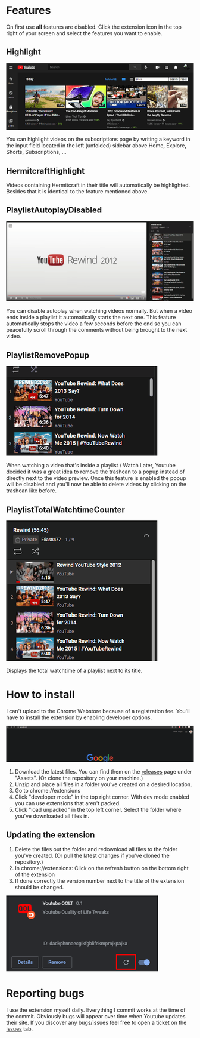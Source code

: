 # Features

On first use **all** features are disabled. Click the extension icon in the top right of your screen and select the features you want to enable.

## Highlight
![preview of Highlight feature](https://raw.githubusercontent.com/Elias8477/ReadmeImages/main/YTQualityofLife/Highlight-preview.gif)

You can highlight videos on the subscriptions page by writing a keyword in the input field located in the left (unfolded) sidebar above Home, Explore, Shorts, Subscriptions, ...

## HermitcraftHighlight
Videos containing Hermitcraft in their title will automatically be highlighted. Besides that it is identical to the feature mentioned above.

## PlaylistAutoplayDisabled
![preview of PlaylistAutoplayDisabled feature](https://raw.githubusercontent.com/Elias8477/ReadmeImages/main/YTQualityofLife/PlaylistAutoplayDisabled-preview.gif)

You can disable autoplay when watching videos normally. But when a video ends inside a playlist it automatically starts the next one. This feature automatically stops the video a few seconds before the end so you can peacefully scroll through the comments without being brought to the next video.

## PlaylistRemovePopup
![preview of PlaylistRemovePopup feature](https://raw.githubusercontent.com/Elias8477/ReadmeImages/main/YTQualityofLife/PlaylistRemovePopup-preview.gif)

When watching a video that's inside a playlist / Watch Later,
Youtube decided it was a great idea to remove the trashcan to a popup instead of directly next to the video preview. Once this feature is enabled the popup will be disabled and you'll now be able to delete videos by clicking on the trashcan like before.

## PlaylistTotalWatchtimeCounter
![preview of PlaylistTotalWatchtimeCounter feature](https://raw.githubusercontent.com/Elias8477/ReadmeImages/main/YTQualityofLife/PlaylistTotalWatchtimeCounter-preview.gif)

Displays the total watchtime of a playlist next to its title.

# How to install

I can't upload to the Chrome Webstore because of a registration fee. You'll have to install the extension by enabling developer options.

![preview of how to install](https://raw.githubusercontent.com/Elias8477/ReadmeImages/main/YTQualityofLife/how-to-install.gif)

1. Download the latest files. You can find them on the [releases](https://github.com/Elias8477/YTQualityofLife/releases) page under "Assets". (Or clone the repository on your machine.)
2. Unzip and place all files in a folder you've created on a desired location.
3. Go to chrome://extensions
4. Click "developer mode" in the top right corner. With dev mode enabled you can use extensions that aren't packed.
5. Click "load unpacked" in the top left corner. Select the folder where you've downloaded all files in.

## Updating the extension
1. Delete the files out the folder and redownload all files to the folder you've created. (Or pull the latest changes if you've cloned the repository.)
2. In chrome://extensions: Click on the refresh button on the bottom right of the extension
3. If done correctly the version number next to the title of the extension should be changed.

![extension refresh button](https://raw.githubusercontent.com/Elias8477/ReadmeImages/main/YTQualityofLife/refresh-button.png)

# Reporting bugs
I use the extension myself daily. Everything I commit works at the time of the commit. Obviously bugs will appear over time when Youtube updates their site.
If you discover any bugs/issues feel free to open a ticket on the [issues](https://github.com/Elias8477/YTQualityofLife/issues) tab.